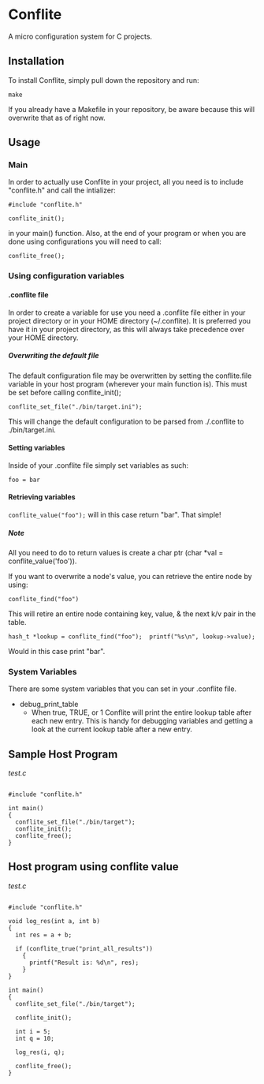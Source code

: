 # Conflite
A micro configuration system for C projects.

## Installation
To install Conflite, simply pull down the repository and run: 

`make`

If you already have a Makefile  in your repository, be aware because this will overwrite that as of right now.

## Usage
### Main
In order to actually use Conflite in your project, all you need is to include "conflite.h" and call the intializer:

`#include "conflite.h"`

`conflite_init();`

in your main() function. Also, at the end of your program or when you are done using configurations you will need to call:
	
`conflite_free();`

### Using configuration variables
#### .conflite file
In order to create a variable for use you need a .conflite file either in your project directory or in your HOME directory (~/.conflite). It is preferred you have it in your project directory, as this will always take precedence over your HOME directory.

##### Overwriting the default file
The default configuration file may be overwritten by setting the conflite.file variable in your host program (wherever your main function is). This must be set before calling conflite_init();

`conflite_set_file("./bin/target.ini");`

This will change the default configuration to be parsed from ./.conflite to ./bin/target.ini.

#### Setting variables
Inside of your .conflite file simply set variables as such:

`foo = bar`

#### Retrieving variables
`conflite_value("foo");` will in this case return "bar". That simple!
##### Note
All you need to do to return values is create a char ptr (char *val = conflite_value('foo')).

If you want to overwrite a node's value, you can retrieve the entire node by using:

`conflite_find("foo")`

This will retire an entire node containing key, value, & the next k/v pair in the table.

`hash_t *lookup = conflite_find("foo");  printf("%s\n", lookup->value);`

Would in this case print "bar".

### System Variables
There are some system variables that you can set in your .conflite file.

- debug_print_table	
  - When true, TRUE, or 1 Conflite will print the entire lookup table after each new entry. This is handy for debugging variables and getting a look at the current lookup table after a new entry.
  
## Sample Host Program
*test.c*
```

#include "conflite.h"

int main()
{
  conflite_set_file("./bin/target");
  conflite_init();
  conflite_free();
}

```

## Host program using conflite value
*test.c*
```

#include "conflite.h"

void log_res(int a, int b)
{
  int res = a + b;

  if (conflite_true("print_all_results"))
    {
      printf("Result is: %d\n", res);
    }
}

int main()
{
  conflite_set_file("./bin/target");

  conflite_init();

  int i = 5;
  int q = 10;

  log_res(i, q);

  conflite_free();
}

```
